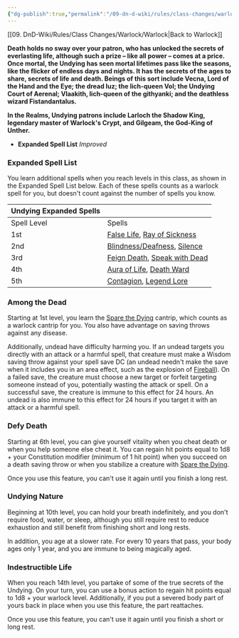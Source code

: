 ```yaml
---
{"dg-publish":true,"permalink":"/09-dn-d-wiki/rules/class-changes/warlock/the-undying/","tags":["subclass","warlock"]}
---
```


[[09. DnD-Wiki/Rules/Class Changes/Warlock/Warlock\|Back to Warlock]]

**Death holds no sway over your patron, who has unlocked the secrets of everlasting life, although such a prize – like all power – comes at a price. Once mortal, the Undying has seen mortal lifetimes pass like the seasons, like the flicker of endless days and nights. It has the secrets of the ages to share, secrets of life and death. Beings of this sort include Vecna, Lord of the Hand and the Eye; the dread Iuz; the lich-queen Vol; the Undying Court of Aerenal; Vlaakith, lich-queen of the githyanki; and the deathless wizard Fistandantalus.**

**In the Realms, Undying patrons include Larloch the Shadow King, legendary master of Warlock's Crypt, and Gilgeam, the God-King of Unther.**


- **Expanded Spell List** *Improved* 
### Expanded Spell List
You learn additional spells when you reach levels in this class, as shown in the Expanded Spell List below.
Each of these spells counts as a warlock spell for you, but doesn't count against the number of spells you know.

|Undying Expanded Spells|   |
|---|---|
|Spell Level|Spells|
|1st|[False Life](http://dnd5e.wikidot.com/spell:false-life), [Ray of Sickness](http://dnd5e.wikidot.com/spell:ray-of-sickness)|
|2nd|[Blindness/Deafness](http://dnd5e.wikidot.com/spell:blindness-deafness), [Silence](http://dnd5e.wikidot.com/spell:silence)|
|3rd|[Feign Death](http://dnd5e.wikidot.com/spell:feign-death), [Speak with Dead](http://dnd5e.wikidot.com/spell:speak-with-dead)|
|4th|[Aura of Life](http://dnd5e.wikidot.com/spell:aura-of-life), [Death Ward](http://dnd5e.wikidot.com/spell:death-ward)|
|5th|[Contagion](http://dnd5e.wikidot.com/spell:contagion), [Legend Lore](http://dnd5e.wikidot.com/spell:legend-lore)|

### Among the Dead
Starting at 1st level, you learn the [Spare the Dying](http://dnd5e.wikidot.com/spell:spare-the-dying) cantrip, which counts as a warlock cantrip for you. You also have advantage on saving throws against any disease.

Additionally, undead have difficulty harming you. If an undead targets you directly with an attack or a harmful spell, that creature must make a Wisdom saving throw against your spell save DC (an undead needn't make the save when it includes you in an area effect, such as the explosion of [Fireball](http://dnd5e.wikidot.com/spell:fireball)). On a failed save, the creature must choose a new target or forfeit targeting someone instead of you, potentially wasting the attack or spell. On a successful save, the creature is immune to this effect for 24 hours. An undead is also immune to this effect for 24 hours if you target it with an attack or a harmful spell.

### Defy Death
Starting at 6th level, you can give yourself vitality when you cheat death or when you help someone else cheat it. You can regain hit points equal to 1d8 + your Constitution modifier (minimum of 1 hit point) when you succeed on a death saving throw or when you stabilize a creature with [Spare the Dying](http://dnd5e.wikidot.com/spell:spare-the-dying).

Once you use this feature, you can't use it again until you finish a long rest.

### Undying Nature
Beginning at 10th level, you can hold your breath indefinitely, and you don't require food, water, or sleep, although you still require rest to reduce exhaustion and still benefit from finishing short and long rests.

In addition, you age at a slower rate. For every 10 years that pass, your body ages only 1 year, and you are immune to being magically aged.

### Indestructible Life
When you reach 14th level, you partake of some of the true secrets of the Undying. On your turn, you can use a bonus action to regain hit points equal to 1d8 + your warlock level. Additionally, if you put a severed body part of yours back in place when you use this feature, the part reattaches.

Once you use this feature, you can't use it again until you finish a short or long rest.